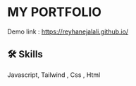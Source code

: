 

# MY PORTFOLIO

Demo link : https://reyhanejalali.github.io/


## 🛠 Skills
Javascript, Tailwind , Css , Html  
